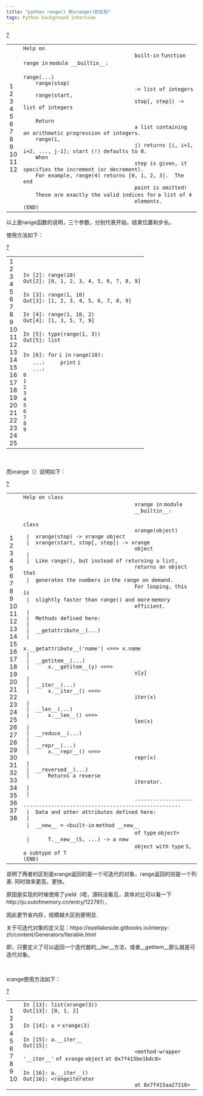 ```yaml
---
title: "python range() 和xrange()的区别"
tags: Python background interview
---
```



<div id="cnblogs_post_body" class="blogpost-body ">
    <div class="cnblogs_Highlighter sh-gutter">
        <div>
            <div id="highlighter_834530" class="syntaxhighlighter  bash">
                <div class="toolbar"><span><a href="#" class="toolbar_item command_help help">?</a></span></div>
                <table border="0" cellpadding="0" cellspacing="0">
                    <tbody>
                    <tr>
                        <td class="gutter">
                            <div class="line number1 index0 alt2">1</div>
                            <div class="line number2 index1 alt1">2</div>
                            <div class="line number3 index2 alt2">3</div>
                            <div class="line number4 index3 alt1">4</div>
                            <div class="line number5 index4 alt2">5</div>
                            <div class="line number6 index5 alt1">6</div>
                            <div class="line number7 index6 alt2">7</div>
                            <div class="line number8 index7 alt1">8</div>
                            <div class="line number9 index8 alt2">9</div>
                            <div class="line number10 index9 alt1">10</div>
                            <div class="line number11 index10 alt2">11</div>
                            <div class="line number12 index11 alt1">12</div>
                        </td>
                        <td class="code">
                            <div class="container">
                                <div class="line number1 index0 alt2"><code class="bash plain">Help on
                                    built-</code><code class="bash keyword">in</code> <code class="bash keyword">function</code>
                                    <code class="bash plain">range </code><code class="bash keyword">in</code> <code
                                            class="bash plain">module __builtin__:</code></div>
                                <div class="line number2 index1 alt1">&nbsp;</div>
                                <div class="line number3 index2 alt2"><code class="bash plain">range(...)</code></div>
                                <div class="line number4 index3 alt1"><code
                                        class="bash spaces">&nbsp;&nbsp;&nbsp;&nbsp;</code><code class="bash plain">range(stop)
                                    -&gt; list of integers</code></div>
                                <div class="line number5 index4 alt2"><code
                                        class="bash spaces">&nbsp;&nbsp;&nbsp;&nbsp;</code><code class="bash plain">range(start,
                                    stop[, step]) -&gt; list of integers</code></div>
                                <div class="line number6 index5 alt1"><code
                                        class="bash spaces">&nbsp;&nbsp;&nbsp;&nbsp;</code>&nbsp;
                                </div>
                                <div class="line number7 index6 alt2"><code
                                        class="bash spaces">&nbsp;&nbsp;&nbsp;&nbsp;</code><code class="bash plain">Return
                                    a list containing an arithmetic progression of integers.</code></div>
                                <div class="line number8 index7 alt1"><code
                                        class="bash spaces">&nbsp;&nbsp;&nbsp;&nbsp;</code><code class="bash plain">range(i,
                                    j) returns [i, i+1, i+2, ..., j-1]; start (!) defaults to 0.</code></div>
                                <div class="line number9 index8 alt2"><code
                                        class="bash spaces">&nbsp;&nbsp;&nbsp;&nbsp;</code><code class="bash plain">When
                                    step is given, it specifies the increment (or decrement).</code></div>
                                <div class="line number10 index9 alt1"><code class="bash spaces">&nbsp;&nbsp;&nbsp;&nbsp;</code><code
                                        class="bash plain">For example, range(4) returns [0, 1, 2, 3].&nbsp; The end
                                    point is omitted!</code></div>
                                <div class="line number11 index10 alt2"><code class="bash spaces">&nbsp;&nbsp;&nbsp;&nbsp;</code><code
                                        class="bash plain">These are exactly the valid indices </code><code
                                        class="bash keyword">for</code> <code class="bash plain">a list of 4
                                    elements.</code></div>
                                <div class="line number12 index11 alt1"><code class="bash plain">(END)</code></div>
                            </div>
                        </td>
                    </tr>
                    </tbody>
                </table>
            </div>
        </div>
    </div>
    <p>以上是range函数的说明，三个参数，分别代表开始，结束位置和步长。</p>
    <p>使用方法如下：</p>
    <div class="cnblogs_Highlighter sh-gutter">
        <div>
            <div id="highlighter_356591" class="syntaxhighlighter  python">
                <div class="toolbar"><span><a href="#" class="toolbar_item command_help help">?</a></span></div>
                <table border="0" cellpadding="0" cellspacing="0">
                    <tbody>
                    <tr>
                        <td class="gutter">
                            <div class="line number1 index0 alt2">1</div>
                            <div class="line number2 index1 alt1">2</div>
                            <div class="line number3 index2 alt2">3</div>
                            <div class="line number4 index3 alt1">4</div>
                            <div class="line number5 index4 alt2">5</div>
                            <div class="line number6 index5 alt1">6</div>
                            <div class="line number7 index6 alt2">7</div>
                            <div class="line number8 index7 alt1">8</div>
                            <div class="line number9 index8 alt2">9</div>
                            <div class="line number10 index9 alt1">10</div>
                            <div class="line number11 index10 alt2">11</div>
                            <div class="line number12 index11 alt1">12</div>
                            <div class="line number13 index12 alt2">13</div>
                            <div class="line number14 index13 alt1">14</div>
                            <div class="line number15 index14 alt2">15</div>
                            <div class="line number16 index15 alt1">16</div>
                            <div class="line number17 index16 alt2">17</div>
                            <div class="line number18 index17 alt1">18</div>
                            <div class="line number19 index18 alt2">19</div>
                            <div class="line number20 index19 alt1">20</div>
                            <div class="line number21 index20 alt2">21</div>
                            <div class="line number22 index21 alt1">22</div>
                            <div class="line number23 index22 alt2">23</div>
                            <div class="line number24 index23 alt1">24</div>
                            <div class="line number25 index24 alt2">25</div>
                        </td>
                        <td class="code">
                            <div class="container">
                                <div class="line number1 index0 alt2"><code class="python plain">In [</code><code
                                        class="python value">2</code><code class="python plain">]: </code><code
                                        class="python functions">range</code><code class="python plain">(</code><code
                                        class="python value">10</code><code class="python plain">)</code></div>
                                <div class="line number2 index1 alt1"><code class="python plain">Out[</code><code
                                        class="python value">2</code><code class="python plain">]: [</code><code
                                        class="python value">0</code><code class="python plain">, </code><code
                                        class="python value">1</code><code class="python plain">, </code><code
                                        class="python value">2</code><code class="python plain">, </code><code
                                        class="python value">3</code><code class="python plain">, </code><code
                                        class="python value">4</code><code class="python plain">, </code><code
                                        class="python value">5</code><code class="python plain">, </code><code
                                        class="python value">6</code><code class="python plain">, </code><code
                                        class="python value">7</code><code class="python plain">, </code><code
                                        class="python value">8</code><code class="python plain">, </code><code
                                        class="python value">9</code><code class="python plain">]</code></div>
                                <div class="line number3 index2 alt2">&nbsp;</div>
                                <div class="line number4 index3 alt1"><code class="python plain">In [</code><code
                                        class="python value">3</code><code class="python plain">]: </code><code
                                        class="python functions">range</code><code class="python plain">(</code><code
                                        class="python value">1</code><code class="python plain">, </code><code
                                        class="python value">10</code><code class="python plain">)</code></div>
                                <div class="line number5 index4 alt2"><code class="python plain">Out[</code><code
                                        class="python value">3</code><code class="python plain">]: [</code><code
                                        class="python value">1</code><code class="python plain">, </code><code
                                        class="python value">2</code><code class="python plain">, </code><code
                                        class="python value">3</code><code class="python plain">, </code><code
                                        class="python value">4</code><code class="python plain">, </code><code
                                        class="python value">5</code><code class="python plain">, </code><code
                                        class="python value">6</code><code class="python plain">, </code><code
                                        class="python value">7</code><code class="python plain">, </code><code
                                        class="python value">8</code><code class="python plain">, </code><code
                                        class="python value">9</code><code class="python plain">]</code></div>
                                <div class="line number6 index5 alt1">&nbsp;</div>
                                <div class="line number7 index6 alt2"><code class="python plain">In [</code><code
                                        class="python value">4</code><code class="python plain">]: </code><code
                                        class="python functions">range</code><code class="python plain">(</code><code
                                        class="python value">1</code><code class="python plain">, </code><code
                                        class="python value">10</code><code class="python plain">, </code><code
                                        class="python value">2</code><code class="python plain">)</code></div>
                                <div class="line number8 index7 alt1"><code class="python plain">Out[</code><code
                                        class="python value">4</code><code class="python plain">]: [</code><code
                                        class="python value">1</code><code class="python plain">, </code><code
                                        class="python value">3</code><code class="python plain">, </code><code
                                        class="python value">5</code><code class="python plain">, </code><code
                                        class="python value">7</code><code class="python plain">, </code><code
                                        class="python value">9</code><code class="python plain">]</code></div>
                                <div class="line number9 index8 alt2">&nbsp;</div>
                                <div class="line number10 index9 alt1"><code class="python plain">In [</code><code
                                        class="python value">5</code><code class="python plain">]: </code><code
                                        class="python functions">type</code><code class="python plain">(</code><code
                                        class="python functions">range</code><code class="python plain">(</code><code
                                        class="python value">1</code><code class="python plain">, </code><code
                                        class="python value">3</code><code class="python plain">))</code></div>
                                <div class="line number11 index10 alt2"><code class="python plain">Out[</code><code
                                        class="python value">5</code><code class="python plain">]: </code><code
                                        class="python functions">list</code></div>
                                <div class="line number12 index11 alt1">&nbsp;</div>
                                <div class="line number13 index12 alt2"><code class="python plain">In [</code><code
                                        class="python value">6</code><code class="python plain">]: </code><code
                                        class="python keyword">for</code> <code class="python plain">i </code><code
                                        class="python keyword">in</code> <code
                                        class="python functions">range</code><code class="python plain">(</code><code
                                        class="python value">10</code><code class="python plain">):</code></div>
                                <div class="line number14 index13 alt1"><code
                                        class="python spaces">&nbsp;&nbsp;&nbsp;</code><code class="python plain">...:&nbsp;&nbsp;&nbsp;&nbsp; </code><code
                                        class="python functions">print</code> <code class="python plain">i</code></div>
                                <div class="line number15 index14 alt2"><code
                                        class="python spaces">&nbsp;&nbsp;&nbsp;</code><code class="python plain">...:&nbsp;&nbsp;&nbsp;&nbsp; </code>
                                </div>
                                <div class="line number16 index15 alt1"><code class="python value">0</code></div>
                                <div class="line number17 index16 alt2"><code class="python value">1</code></div>
                                <div class="line number18 index17 alt1"><code class="python value">2</code></div>
                                <div class="line number19 index18 alt2"><code class="python value">3</code></div>
                                <div class="line number20 index19 alt1"><code class="python value">4</code></div>
                                <div class="line number21 index20 alt2"><code class="python value">5</code></div>
                                <div class="line number22 index21 alt1"><code class="python value">6</code></div>
                                <div class="line number23 index22 alt2"><code class="python value">7</code></div>
                                <div class="line number24 index23 alt1"><code class="python value">8</code></div>
                                <div class="line number25 index24 alt2"><code class="python value">9</code></div>
                            </div>
                        </td>
                    </tr>
                    </tbody>
                </table>
            </div>
        </div>
    </div>
    <p>　　</p>
    <p>而xrange（）说明如下：</p>
    <div class="cnblogs_Highlighter sh-gutter">
        <div>
            <div id="highlighter_795700" class="syntaxhighlighter  bash">
                <div class="toolbar"><span><a href="#" class="toolbar_item command_help help">?</a></span></div>
                <table border="0" cellpadding="0" cellspacing="0">
                    <tbody>
                    <tr>
                        <td class="gutter">
                            <div class="line number1 index0 alt2">1</div>
                            <div class="line number2 index1 alt1">2</div>
                            <div class="line number3 index2 alt2">3</div>
                            <div class="line number4 index3 alt1">4</div>
                            <div class="line number5 index4 alt2">5</div>
                            <div class="line number6 index5 alt1">6</div>
                            <div class="line number7 index6 alt2">7</div>
                            <div class="line number8 index7 alt1">8</div>
                            <div class="line number9 index8 alt2">9</div>
                            <div class="line number10 index9 alt1">10</div>
                            <div class="line number11 index10 alt2">11</div>
                            <div class="line number12 index11 alt1">12</div>
                            <div class="line number13 index12 alt2">13</div>
                            <div class="line number14 index13 alt1">14</div>
                            <div class="line number15 index14 alt2">15</div>
                            <div class="line number16 index15 alt1">16</div>
                            <div class="line number17 index16 alt2">17</div>
                            <div class="line number18 index17 alt1">18</div>
                            <div class="line number19 index18 alt2">19</div>
                            <div class="line number20 index19 alt1">20</div>
                            <div class="line number21 index20 alt2">21</div>
                            <div class="line number22 index21 alt1">22</div>
                            <div class="line number23 index22 alt2">23</div>
                            <div class="line number24 index23 alt1">24</div>
                            <div class="line number25 index24 alt2">25</div>
                            <div class="line number26 index25 alt1">26</div>
                            <div class="line number27 index26 alt2">27</div>
                            <div class="line number28 index27 alt1">28</div>
                            <div class="line number29 index28 alt2">29</div>
                            <div class="line number30 index29 alt1">30</div>
                            <div class="line number31 index30 alt2">31</div>
                            <div class="line number32 index31 alt1">32</div>
                            <div class="line number33 index32 alt2">33</div>
                            <div class="line number34 index33 alt1">34</div>
                            <div class="line number35 index34 alt2">35</div>
                            <div class="line number36 index35 alt1">36</div>
                            <div class="line number37 index36 alt2">37</div>
                            <div class="line number38 index37 alt1">38</div>
                        </td>
                        <td class="code">
                            <div class="container">
                                <div class="line number1 index0 alt2"><code class="bash plain">Help on class
                                    xrange </code><code class="bash keyword">in</code> <code class="bash plain">module
                                    __builtin__:</code></div>
                                <div class="line number2 index1 alt1">&nbsp;</div>
                                <div class="line number3 index2 alt2"><code class="bash plain">class
                                    xrange(object)</code></div>
                                <div class="line number4 index3 alt1"><code class="bash spaces">&nbsp;</code><code
                                        class="bash plain">|&nbsp; xrange(stop) -&gt; xrange object</code></div>
                                <div class="line number5 index4 alt2"><code class="bash spaces">&nbsp;</code><code
                                        class="bash plain">|&nbsp; xrange(start, stop[, step]) -&gt; xrange
                                    object</code></div>
                                <div class="line number6 index5 alt1"><code class="bash spaces">&nbsp;</code><code
                                        class="bash plain">|&nbsp; </code></div>
                                <div class="line number7 index6 alt2"><code class="bash spaces">&nbsp;</code><code
                                        class="bash plain">|&nbsp; Like range(), but instead of returning a list,
                                    returns an object that</code></div>
                                <div class="line number8 index7 alt1"><code class="bash spaces">&nbsp;</code><code
                                        class="bash plain">|&nbsp; generates the numbers </code><code
                                        class="bash keyword">in</code> <code class="bash plain">the range on demand.&nbsp;
                                    For looping, this is </code></div>
                                <div class="line number9 index8 alt2"><code class="bash spaces">&nbsp;</code><code
                                        class="bash plain">|&nbsp; slightly faster than range() and </code><code
                                        class="bash functions">more</code> <code class="bash plain">memory
                                    efficient.</code></div>
                                <div class="line number10 index9 alt1"><code class="bash spaces">&nbsp;</code><code
                                        class="bash plain">|&nbsp; </code></div>
                                <div class="line number11 index10 alt2"><code class="bash spaces">&nbsp;</code><code
                                        class="bash plain">|&nbsp; Methods defined here:</code></div>
                                <div class="line number12 index11 alt1"><code class="bash spaces">&nbsp;</code><code
                                        class="bash plain">|&nbsp; </code></div>
                                <div class="line number13 index12 alt2"><code class="bash spaces">&nbsp;</code><code
                                        class="bash plain">|&nbsp; __getattribute__(...)</code></div>
                                <div class="line number14 index13 alt1"><code class="bash spaces">&nbsp;</code><code
                                        class="bash plain">|&nbsp;&nbsp;&nbsp;&nbsp;&nbsp;
                                    x.__getattribute__(</code><code class="bash string">'name'</code><code
                                        class="bash plain">) &lt;==&gt; x.name</code></div>
                                <div class="line number15 index14 alt2"><code class="bash spaces">&nbsp;</code><code
                                        class="bash plain">|&nbsp; </code></div>
                                <div class="line number16 index15 alt1"><code class="bash spaces">&nbsp;</code><code
                                        class="bash plain">|&nbsp; __getitem__(...)</code></div>
                                <div class="line number17 index16 alt2"><code class="bash spaces">&nbsp;</code><code
                                        class="bash plain">|&nbsp;&nbsp;&nbsp;&nbsp;&nbsp; x.__getitem__(y) &lt;==&gt;
                                    x[y]</code></div>
                                <div class="line number18 index17 alt1"><code class="bash spaces">&nbsp;</code><code
                                        class="bash plain">|&nbsp; </code></div>
                                <div class="line number19 index18 alt2"><code class="bash spaces">&nbsp;</code><code
                                        class="bash plain">|&nbsp; __iter__(...)</code></div>
                                <div class="line number20 index19 alt1"><code class="bash spaces">&nbsp;</code><code
                                        class="bash plain">|&nbsp;&nbsp;&nbsp;&nbsp;&nbsp; x.__iter__() &lt;==&gt;
                                    iter(x)</code></div>
                                <div class="line number21 index20 alt2"><code class="bash spaces">&nbsp;</code><code
                                        class="bash plain">|&nbsp; </code></div>
                                <div class="line number22 index21 alt1"><code class="bash spaces">&nbsp;</code><code
                                        class="bash plain">|&nbsp; __len__(...)</code></div>
                                <div class="line number23 index22 alt2"><code class="bash spaces">&nbsp;</code><code
                                        class="bash plain">|&nbsp;&nbsp;&nbsp;&nbsp;&nbsp; x.__len__() &lt;==&gt;
                                    len(x)</code></div>
                                <div class="line number24 index23 alt1"><code class="bash spaces">&nbsp;</code><code
                                        class="bash plain">|&nbsp; </code></div>
                                <div class="line number25 index24 alt2"><code class="bash spaces">&nbsp;</code><code
                                        class="bash plain">|&nbsp; __reduce__(...)</code></div>
                                <div class="line number26 index25 alt1"><code class="bash spaces">&nbsp;</code><code
                                        class="bash plain">|&nbsp; </code></div>
                                <div class="line number27 index26 alt2"><code class="bash spaces">&nbsp;</code><code
                                        class="bash plain">|&nbsp; __repr__(...)</code></div>
                                <div class="line number28 index27 alt1"><code class="bash spaces">&nbsp;</code><code
                                        class="bash plain">|&nbsp;&nbsp;&nbsp;&nbsp;&nbsp; x.__repr__() &lt;==&gt;
                                    repr(x)</code></div>
                                <div class="line number29 index28 alt2"><code class="bash spaces">&nbsp;</code><code
                                        class="bash plain">|&nbsp; </code></div>
                                <div class="line number30 index29 alt1"><code class="bash spaces">&nbsp;</code><code
                                        class="bash plain">|&nbsp; __reversed__(...)</code></div>
                                <div class="line number31 index30 alt2"><code class="bash spaces">&nbsp;</code><code
                                        class="bash plain">|&nbsp;&nbsp;&nbsp;&nbsp;&nbsp; Returns a reverse
                                    iterator.</code></div>
                                <div class="line number32 index31 alt1"><code class="bash spaces">&nbsp;</code><code
                                        class="bash plain">|&nbsp; </code></div>
                                <div class="line number33 index32 alt2"><code class="bash spaces">&nbsp;</code><code
                                        class="bash plain">|&nbsp;
                                    ----------------------------------------------------------------------</code></div>
                                <div class="line number34 index33 alt1"><code class="bash spaces">&nbsp;</code><code
                                        class="bash plain">|&nbsp; Data and other attributes defined here:</code></div>
                                <div class="line number35 index34 alt2"><code class="bash spaces">&nbsp;</code><code
                                        class="bash plain">|&nbsp; </code></div>
                                <div class="line number36 index35 alt1"><code class="bash spaces">&nbsp;</code><code
                                        class="bash plain">|&nbsp; __new__ = &lt;built-</code><code
                                        class="bash keyword">in</code> <code class="bash plain">method __new__
                                    of </code><code class="bash functions">type</code> <code class="bash plain">object&gt;</code>
                                </div>
                                <div class="line number37 index36 alt2"><code class="bash spaces">&nbsp;</code><code
                                        class="bash plain">|&nbsp;&nbsp;&nbsp;&nbsp;&nbsp; T.__new__(S, ...) -&gt; a new
                                    object with </code><code class="bash functions">type</code> <code
                                        class="bash plain">S, a subtype of T</code></div>
                                <div class="line number38 index37 alt1"><code class="bash plain">(END)</code></div>
                            </div>
                        </td>
                    </tr>
                    </tbody>
                </table>
            </div>
        </div>
    </div>
    <p>说明了两者的区别是xrange返回的是一个可迭代的对象，range返回的则是一个列表. 同时效率更高，更快。</p>
    <p>原因是实现的时候使用了yield（唔，源码没看见，具体对比可以看一下http://ju.outofmemory.cn/entry/122781），</p>
    <p>因此更节省内存，规模越大区别更明显.</p>
    <p>关于可迭代对象的定义见：https://eastlakeside.gitbooks.io/interpy-zh/content/Generators/Iterable.html</p>
    <p>即，只要定义了可以返回一个迭代器的__iter__方法，或者__getitem__那么就是可迭代对象。</p>
    <p>&nbsp;</p>
    <p>xrange使用方法如下：</p>
    <div class="cnblogs_Highlighter sh-gutter">
        <div>
            <div id="highlighter_575244" class="syntaxhighlighter  python">
                <div class="toolbar"><span><a href="#" class="toolbar_item command_help help">?</a></span></div>
                <table border="0" cellpadding="0" cellspacing="0">
                    <tbody>
                    <tr>
                        <td class="gutter">
                            <div class="line number1 index0 alt2">1</div>
                            <div class="line number2 index1 alt1">2</div>
                            <div class="line number3 index2 alt2">3</div>
                            <div class="line number4 index3 alt1">4</div>
                            <div class="line number5 index4 alt2">5</div>
                            <div class="line number6 index5 alt1">6</div>
                            <div class="line number7 index6 alt2">7</div>
                            <div class="line number8 index7 alt1">8</div>
                            <div class="line number9 index8 alt2">9</div>
                            <div class="line number10 index9 alt1">10</div>
                        </td>
                        <td class="code">
                            <div class="container">
                                <div class="line number1 index0 alt2"><code class="python plain">In [</code><code
                                        class="python value">13</code><code class="python plain">]: </code><code
                                        class="python functions">list</code><code class="python plain">(</code><code
                                        class="python functions">xrange</code><code class="python plain">(</code><code
                                        class="python value">3</code><code class="python plain">))</code></div>
                                <div class="line number2 index1 alt1"><code class="python plain">Out[</code><code
                                        class="python value">13</code><code class="python plain">]: [</code><code
                                        class="python value">0</code><code class="python plain">, </code><code
                                        class="python value">1</code><code class="python plain">, </code><code
                                        class="python value">2</code><code class="python plain">]</code></div>
                                <div class="line number3 index2 alt2">&nbsp;</div>
                                <div class="line number4 index3 alt1"><code class="python plain">In [</code><code
                                        class="python value">14</code><code class="python plain">]: a </code><code
                                        class="python keyword">=</code> <code
                                        class="python functions">xrange</code><code class="python plain">(</code><code
                                        class="python value">3</code><code class="python plain">)</code></div>
                                <div class="line number5 index4 alt2">&nbsp;</div>
                                <div class="line number6 index5 alt1"><code class="python plain">In [</code><code
                                        class="python value">15</code><code class="python plain">]: a.__iter__</code>
                                </div>
                                <div class="line number7 index6 alt2"><code class="python plain">Out[</code><code
                                        class="python value">15</code><code class="python plain">]:
                                    &lt;method</code><code class="python keyword">-</code><code class="python plain">wrapper </code><code
                                        class="python string">'__iter__'</code> <code
                                        class="python plain">of </code><code class="python functions">xrange</code>
                                    <code class="python functions">object</code> <code
                                            class="python plain">at </code><code
                                            class="python value">0x7f415be1bdc8</code><code
                                            class="python plain">&gt;</code></div>
                                <div class="line number8 index7 alt1">&nbsp;</div>
                                <div class="line number9 index8 alt2"><code class="python plain">In [</code><code
                                        class="python value">16</code><code class="python plain">]: a.__iter__()</code>
                                </div>
                                <div class="line number10 index9 alt1"><code class="python plain">Out[</code><code
                                        class="python value">16</code><code class="python plain">]: &lt;rangeiterator
                                    at </code><code class="python value">0x7f415aa27210</code><code
                                        class="python plain">&gt;</code></div>
                            </div>
                        </td>
                    </tr>
                    </tbody>
                </table>
            </div>
        </div>
    </div>
    <p>　　</p>
    <p>　</p>
    <p>　　</p>
</div>